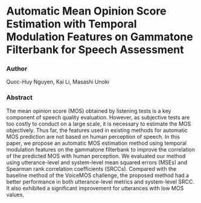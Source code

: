 #  Automatic Mean Opinion Score Estimation with Temporal Modulation Features on Gammatone Filterbank for Speech Assessment

### Author ###

Quoc-Huy Nguyen, Kai Li, Masashi Unoki

### Abstract ###

The mean opinion score (MOS) obtained by listening tests is a key component of speech quality evaluation. However, as subjective tests are too costly to conduct on a large scale, it is necessary to estimate the MOS objectively. Thus far, the features used in existing methods for automatic MOS prediction are not based on human perception of speech. In this paper, we propose an automatic MOS estimation method using temporal modulation features on the gammatone filterbank to improve the correlation of the predicted MOS with human perception. We evaluated our method using utterance-level and system-level mean squared errors (MSEs) and Spearman rank correlation coefficients (SRCCs). Compared with the baseline method of the VoiceMOS challenge, the proposed method had a better performance in both utterance-level metrics and system-level SRCC. It also exhibited a significant improvement for utterances with low MOS values.

